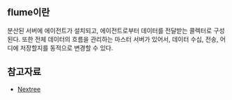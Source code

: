 ## flume이란
분산된 서버에 에이전트가 설치되고, 에이전트로부터 데이터를 전달받는 콜렉터로 구성된다. 
또한 전체 데이터의 흐름을 관리하는 마스터 서버가 있어서, 데이터 수십, 전송, 어디에 저장할지를 동적으로 변경할 수 있다. 

## 참고자료
 - [Nextree](http://www.nextree.co.kr/p2704/)